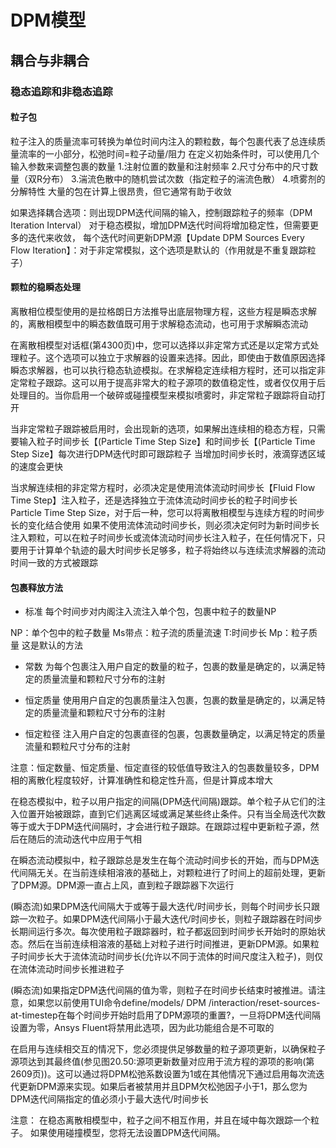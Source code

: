 # DPM模型
## 耦合与非耦合
### 稳态追踪和非稳态追踪
#### 粒子包
粒子注入的质量流率可转换为单位时间内注入的颗粒数，每个包裹代表了总连续质量流率的一小部分，松弛时间=粒子动量/阻力
在定义初始条件时，可以使用几个输入参数来调整包裹的数量
1.注射位置的数量和注射频率
2.尺寸分布中的尺寸数量（双R分布）
3.湍流色散中的随机尝试次数（指定粒子的湍流色散）
4.喷雾剂的分解特性
大量的包在计算上很昂贵，但它通常有助于收敛

如果选择耦合选项：则出现DPM迭代间隔的输入，控制跟踪粒子的频率（DPM Iteration Interval）
对于稳态模拟，增加DPM迭代时间将增加稳定性，但需要更多的迭代来收敛，
每个迭代时间更新DPM源【Update DPM Sources Every Flow Iteration】：对于非定常模拟，这个选项是默认的（作用就是不重复跟踪粒子）

#### 颗粒的稳瞬态处理

离散相位模型使用的是拉格朗日方法推导出底层物理方程，这些方程是瞬态求解的，离散相模型中的瞬态数值既可用于求解稳态流动，也可用于求解瞬态流动

在离散相模型对话框(第4300页)中，您可以选择以非定常方式还是以定常方式处理粒子。这个选项可以独立于求解器的设置来选择。因此，即使由于数值原因选择瞬态求解器，也可以执行稳态轨迹模拟。在求解稳定连续相方程时，还可以指定非定常粒子跟踪。这可以用于提高非常大的粒子源项的数值稳定性，或者仅仅用于后处理目的。当你启用一个破碎或碰撞模型来模拟喷雾时，非定常粒子跟踪将自动打开

当非定常粒子跟踪被启用时，会出现新的选项，如果解出连续相的稳态方程，只需要输入粒子时间步长【(Particle Time Step Size】和时间步长【(Particle Time Step Size】每次进行DPM迭代时即可跟踪粒子
当增加时间步长时，液滴穿透区域的速度会更快

当求解连续相的非定常方程时，必须决定是使用流体流动时间步长【Fluid Flow Time Step】注入粒子，还是选择独立于流体流动时间步长的粒子时间步长Particle Time Step Size，对于后一种，您可以将离散相模型与连续方程的时间步长的变化结合使用
如果不使用流体流动时间步长，则必须决定何时为新时间步长注入颗粒，可以在粒子时间步长或流体流动时间步长注入粒子，在任何情况下，只要用于计算单个轨迹的最大时间步长足够多，粒子将始终以与连续流求解器的流动时间一致的方式被跟踪

#### 包裹释放方法
* 标准
每个时间步对内阁注入流注入单个包，包裹中粒子的数量NP

  
NP：单个包中的粒子数量
Ms带点：粒子流的质量流速
T:时间步长
Mp：粒子质量
这是默认的方法

* 常数
为每个包裹注入用户自定的数量的粒子，包裹的数量是确定的，以满足特定的质量流量和颗粒尺寸分布的注射

* 恒定质量
使用用户自定的包裹质量注入包裹，包裹的数量是确定的，以满足特定的质量流量和颗粒尺寸分布的注射

* 恒定粒径
注入用户自定的包裹直径的包裹，包裹数量确定，以满足特定的质量流量和颗粒尺寸分布的注射

注意：恒定数量、恒定质量、恒定直径的较低值导致注入的包裹数量较多，DPM相的离散化程度较好，计算准确性和稳定性升高，但是计算成本增大


在稳态模拟中，粒子以用户指定的间隔(DPM迭代间隔)跟踪。单个粒子从它们的注入位置开始被跟踪，直到它们逃离区域或满足某些终止条件。只有当全局迭代次数等于或大于DPM迭代间隔时，才会进行粒子跟踪。在跟踪过程中更新粒子源，然后在随后的流动迭代中应用于气相

在瞬态流动模拟中，粒子跟踪总是发生在每个流动时间步长的开始，而与DPM迭代间隔无关。在当前连续相溶液的基础上，对颗粒进行了时间上的超前处理，更新了DPM源。DPM源一直占上风，直到粒子跟踪器下次运行

(瞬态流)如果DPM迭代间隔大于或等于最大迭代/时间步长，则每个时间步长只跟踪一次粒子。如果DPM迭代间隔小于最大迭代/时间步长，则粒子跟踪器在时间步长期间运行多次。每次使用粒子跟踪器时，粒子都返回到时间步长开始时的原始状态。然后在当前连续相溶液的基础上对粒子进行时间推进，更新DPM源。如果粒子时间步长大于流体流动时间步长(允许以不同于流体的时间尺度注入粒子)，则仅在流体流动时间步长推进粒子

(瞬态流)如果指定DPM迭代间隔的值为零，则粒子在时间步长结束时被推进。请注意，如果您以前使用TUI命令define/models/ DPM /interaction/reset-sources-at-timestep在每个时间步开始时启用了DPM源项的重置?，一旦将DPM迭代间隔设置为零，Ansys Fluent将禁用此选项，因为此功能组合是不可取的

在启用与连续相交互的情况下，您必须提供足够数量的粒子源项更新，以确保粒子源项达到其最终值(参见图20.50:源项更新数量对应用于流方程的源项的影响(第2609页))。这可以通过将DPM松弛系数设置为1或在其他情况下通过启用每次流迭代更新DPM源来实现。如果后者被禁用并且DPM欠松弛因子小于1，那么您为DPM迭代间隔指定的值必须小于最大迭代/时间步长

注意：
在稳态离散相模型中，粒子之间不相互作用，并且在域中每次跟踪一个粒子。
如果使用碰撞模型，您将无法设置DPM迭代间隔。


